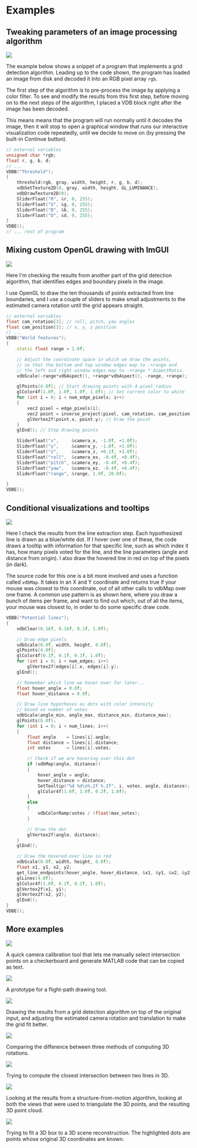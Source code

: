 # Examples

## Tweaking parameters of an image processing algorithm
![](img/vdb1.gif)

The example below shows a snippet of a program that implements a grid detection algorithm. Leading up to the code shown, the program has loaded an image from disk and decoded it into an RGB pixel array ```rgb```.

The first step of the algorithm is to pre-process the image by applying a color filter. To see and modify the results from this first step, before moving on to the next steps of the algorithm, I placed a VDB block right after the image has been decoded.

This means means that the program will run normally until it decodes the image, then it will stop to open a graphical window that runs our interactive visualization code repeatedly, until we decide to move on (by pressing the built-in Continue button).

```c++
// external variables
unsigned char *rgb;
float r, g, b, d;
// ...
VDBB("Threshold");
{
    threshold(rgb, gray, width, height, r, g, b, d);
    vdbSetTexture2D(0, gray, width, height, GL_LUMINANCE);
    vdbDrawTexture2D(0);
    SliderFloat("R", &r, 0, 255);
    SliderFloat("G", &g, 0, 255);
    SliderFloat("B", &b, 0, 255);
    SliderFloat("D", &d, 0, 255);
}
VDBE();
// ... rest of program
```

## Mixing custom OpenGL drawing with ImGUI
![](img/vdb2.gif)

Here I'm checking the results from another part of the grid detection algorithm, that identifies edges and boundary pixels in the image.

I use OpenGL to draw the ten thousands of points extracted from line boundaries, and I use a couple of sliders to make small adjustments to the estimated camera rotation until the grid appears straight.

```c++
// external variables
float cam_rotation[3]; // roll, pitch, yaw angles
float cam_position[3]; // x, y, z position
// ...
VDBB("World features");
{
    static float range = 1.0f;

    // Adjust the coordinate space in which we draw the points,
    // so that the bottom and top window edges map to -+range and
    // the left and right window edges map to -+range * AspectRatio.
    vdbScale(-range*vdbAspect(), +range*vdbAspect(), -range, +range);

    glPoints(4.0f); // Start drawing points with 4-pixel radius
    glColor4f(1.0f, 1.0f, 1.0f, 1.0f); // Set current color to white
    for (int i = 0; i < num_edge_pixels; i++)
    {
        vec2 pixel = edge_pixels[i];
        vec2 point = inverse_project(pixel, cam_rotation, cam_position);
        glVertex2f(point.x, point.y); // Draw the point
    }
    glEnd(); // Stop drawing points

    SliderFloat("x",     &camera_x, -1.0f, +1.0f);
    SliderFloat("y",     &camera_y, -1.0f, +1.0f);
    SliderFloat("z",     &camera_z, +0.1f, +3.0f);
    SliderFloat("roll",  &camera_ex, -0.4f, +0.4f);
    SliderFloat("pitch", &camera_ey, -0.4f, +0.4f);
    SliderFloat("yaw",   &camera_ez, -0.4f, +0.4f);
    SliderFloat("range", &range, 1.0f, 20.0f);

}
VDBE();
```

## Conditional visualizations and tooltips

![](img/vdb3.gif)

Here I check the results from the line extraction step. Each hypothesized line is drawn as a blue/white dot. If I hover over one of these, the code draws a tooltip with information for that specific line, such as which index it has, how many pixels voted for the line, and the line parameters (angle and distance from origin). I also draw the hovered line in red on top of the pixels (in dark).

The source code for this one is a bit more involved and uses a function called ```vdbMap```. It takes in an X and Y coordinate and returns true if your mouse was closest to this coordinate, out of all other calls to vdbMap over one frame. A common use pattern is as shown here, where you draw a bunch of items per frame, and want to find out which, out of all the items, your mouse was closest to, in order to do some specific draw code.

```c++
VDBB("Potential lines");
{
    vdbClear(0.16f, 0.16f, 0.1f, 1.0f);

    // Draw edge pixels
    vdbScale(0.0f, width, height, 0.0f);
    glPoints(4.0f);
    glColor4f(0.1f, 0.1f, 0.1f, 1.0f);
    for (int i = 0; i < num_edges; i++)
        glVertex2f(edges[i].x, edges[i].y);
    glEnd();

    // Remember which line we hover over for later...
    float hover_angle = 0.0f;
    float hover_distance = 0.0f;

    // Draw line hypotheses as dots with color intensity
    // based on number of votes
    vdbScale(angle_min, angle_max, distance_min, distance_max);
    glPoints(8.0f);
    for (int i = 0; i < num_lines; i++)
    {
        float angle    = lines[i].angle;
        float distance = lines[i].distance;
        int votes      = lines[i].votes;

        // Check if we are hovering over this dot
        if (vdbMap(angle, distance))
        {
            hover_angle = angle;
            hover_distance = distance;
            SetTooltip("%d %d\n%.2f %.2f", i, votes, angle, distance);
            glColor4f(1.0f, 1.0f, 0.2f, 1.0f);
        }
        else
        {
            vdbColorRamp(votes / (float)max_votes);
        }

        // Draw the dot
        glVertex2f(angle, distance);
    }
    glEnd();

    // Draw the hovered-over line in red
    vdbScale(0.0f, width, height, 0.0f);
    float x1, y1, x2, y2;
    get_line_endpoints(hover_angle, hover_distance, &x1, &y1, &x2, &y2);
    glLines(4.0f);
    glColor4f(1.0f, 0.2f, 0.2f, 1.0f);
    glVertex2f(x1, y1);
    glVertex2f(x2, y2);
    glEnd();
}
VDBE();
```

## More examples

![](img/vdb9.png)

A quick camera calibration tool that lets me manually select intersection points on a checkerboard and generate MATLAB code that can be copied as text.

![](img/vdb10.png)

A prototype for a flight-path drawing tool.

![](img/vdb4.gif)

Drawing the results from a grid detection algorithm on top of the original input, and adjusting the estimated camera rotation and translation to make the grid fit better.

![](img/vdb5.gif)

Comparing the difference between three methods of computing 3D rotations.

![](img/vdb6.gif)

Trying to compute the closest intersection between two lines in 3D.

![](img/vdb8.gif)

Looking at the results from a structure-from-motion algorithm, looking at both the views that were used to triangulate the 3D points, and the resulting 3D point cloud.

![](img/vdb7.gif)

Trying to fit a 3D box to a 3D scene reconstruction. The highlighted dots are points whose original 3D coordinates are known.
